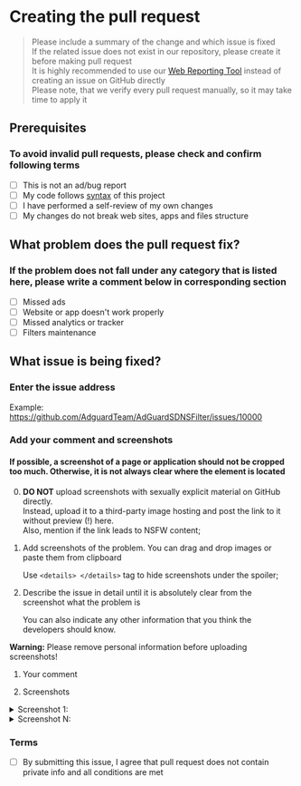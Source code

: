 # Creating the pull request

> Please include a summary of the change and which issue is fixed\
> If the related issue does not exist in our repository, please create it before making pull request\
> It is highly recommended to use our [Web Reporting Tool](https://kb.adguard.com/technical-support/reporting-tool) instead of creating an issue on GitHub directly\
> Please note, that we verify every pull request manually, so it may take time to apply it

## Prerequisites

### To avoid invalid pull requests, please check and confirm following terms

- [ ] This is not an ad/bug report
- [ ] My code follows [syntax](https://github.com/AdguardTeam/AdGuardHome/wiki/Hosts-Blocklists) of this project
- [ ] I have performed a self-review of my own changes
- [ ] My changes do not break web sites, apps and files structure

## What problem does the pull request fix?

### If the problem does not fall under any category that is listed here, please write a comment below in corresponding section

- [ ] Missed ads
- [ ] Website or app doesn't work properly
- [ ] Missed analytics or tracker
- [ ] Filters maintenance

## What issue is being fixed?

### Enter the issue address

Example: <https://github.com/AdguardTeam/AdGuardSDNSFilter/issues/10000>

### Add your comment and screenshots

#### If possible, a screenshot of a page or application should not be cropped too much. Otherwise, it is not always clear where the element is located

0. **DO NOT** upload screenshots with sexually explicit material on GitHub directly.\
 Instead, upload it to a third-party image hosting and post the link to it without preview (!) here.\
 Also, mention if the link leads to NSFW content;

1. Add screenshots of the problem. You can drag and drop images or paste them from clipboard

    Use `<details> </details>` tag to hide screenshots under the spoiler;

2. Describe the issue in detail until it is absolutely clear from the screenshot what the problem is

    You can also indicate any other information that you think the developers should know.

**Warning:** Please remove personal information before uploading screenshots!

1. Your comment

<!-- Please write a comment here -->

2. Screenshots

<details>

<summary>Screenshot 1:</summary>

<!-- paste screenshot here -->

</details>

<details>

<summary>Screenshot N:</summary>

<!-- paste screenshot here -->

</details>

### Terms

- [ ] By submitting this issue, I agree that pull request does not contain private info and all conditions are met
